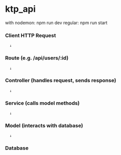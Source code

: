 # ktp_api

with nodemon: npm run dev
regular: npm run start


### Client HTTP Request
      ↓
### Route (e.g. /api/users/:id)
      ↓
### Controller (handles request, sends response)
      ↓
### Service (calls model methods)
      ↓
### Model (interacts with database)
      ↓
### Database